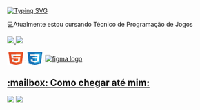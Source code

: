 <a href="https://git.io/typing-svg"><img src="https://readme-typing-svg.demolab.com?font=Fira+Code&pause=1000&color=ABD200&random=false&width=435&lines=Ol%C3%A1%2C+sou+Maria+Luiza.;Bem-vindo+ao+meu+perfil!+%F0%9F%91%8B" alt="Typing SVG" /></a>

<div>
  <p>💻Atualmente estou cursando Técnico de Programação de Jogos</p>
</div>

<div>
  <a href="https://github.com/felipe-tneves">
  <img height="180em" src="https://github-readme-stats.vercel.app/api?username=mrlzmtl&show_icons=true&theme=merko"/>
  <img height="180em" src="https://github-readme-stats.vercel.app/api/top-langs/?username=mrlzmtl&layout=compact&langs_count=7&theme=merko"/>
</div>

<div style="display: inline_block"><br>
  <img align="center" alt="HTML" height="30" width="40" src="https://raw.githubusercontent.com/devicons/devicon/master/icons/html5/html5-original.svg">
  <img align="center" alt="CSS" height="30" width="40" src="https://raw.githubusercontent.com/devicons/devicon/master/icons/css3/css3-original.svg">
  <img align="center"  alt="figma logo" height="30" width="40" src="https://cdn.jsdelivr.net/gh/devicons/devicon/icons/figma/figma-original.svg"/>
</div>

<div>
  <h2>:mailbox: Como chegar até mim:</h2> 
  <a href = "mailto:marialuizamatiolinogueira@gmail.com"><img src="https://img.shields.io/badge/Gmail-D14836?style=for-the-badge&logo=gmail&logoColor=white" target="_blank"></a>
  <a href="https://www.linkedin.com/in/marialuizamatiolinogueira/" target="_blank"><img src="https://img.shields.io/badge/-LinkedIn-%230077B5?style=for-the-badge&logo=linkedin&logoColor=white" target="_blank"></a>
</div>
